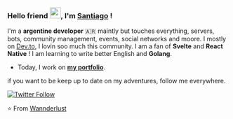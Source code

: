 ### Hello friend <img src="https://github.com/thomasbnt/thomasbnt/blob/me/hi.gif" width="25px">, I'm [Santiago](https://thomasbnt.fr) ! 

I'm a **argentine developer** 🇦🇷 maintly but touches everything, servers, bots, community management, events, social networks and moore. I mostly on [Dev.to](https://dev.to/wannderlust), I lovin soo much this community. I am a fan of **Svelte** and **React Native** ! I am learning to write better English and **Golang**.

- Today, I work on **[my portfolio](https://mrrobot.app)**.

if you want to be keep up to date on my adventures, follow me everywhere.

[![Twitter Follow](https://img.shields.io/twitter/follow/Thomasbnt_?color=%231DA1F2&label=Follow%20me&logo=Twitter&style=for-the-badge)](https://twitter.com/Thomasbnt_) 

⭐️ From [Wannderlust](https://github.com/wannderlust)
